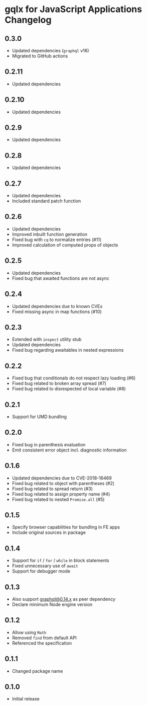 # gqlx for JavaScript Applications Changelog

## 0.3.0

- Updated dependencies (`graphql` v16)
- Migrated to GitHub actions

## 0.2.11

- Updated dependencies

## 0.2.10

- Updated dependencies

## 0.2.9

- Updated dependencies

## 0.2.8

- Updated dependencies

## 0.2.7

- Updated dependencies
- Included standard patch function

## 0.2.6

- Updated dependencies
- Improved inbuilt function generation
- Fixed bug with `cq` to normalize entries (#11)
- Improved calculation of computed props of objects

## 0.2.5

- Updated dependencies
- Fixed bug that awaited functions are not async

## 0.2.4

- Updated dependencies due to known CVEs
- Fixed missing async in map functions (#10)

## 0.2.3

- Extended with `inspect` utility stub
- Updated dependencies
- Fixed bug regarding awaitables in nested expressions

## 0.2.2

- Fixed bug that conditionals do not respect lazy loading (#6)
- Fixed bug related to broken array spread (#7)
- Fixed bug related to disrespected of local variable (#8)

## 0.2.1

- Support for UMD bundling

## 0.2.0

- Fixed bug in parenthesis evaluation
- Emit consistent error object incl. diagnostic information

## 0.1.6

- Updated dependencies due to CVE-2018-16469
- Fixed bug related to object with parentheses (#2)
- Fixed bug related to spread return (#3)
- Fixed bug related to assign property name (#4)
- Fixed bug related to nested `Promise.all` (#5)

## 0.1.5

- Specify browser capabilities for bundling in FE apps
- Include original sources in package

## 0.1.4

- Support for `if` / `for` / `while` in block statements
- Fixed unnecessary use of `await`
- Support for debugger mode

## 0.1.3

- Also support graphql@0.14.x as peer dependency
- Declare minimum Node engine version

## 0.1.2

- Allow using `Math`
- Removed `find` from default API
- Referenced the specification

## 0.1.1

- Changed package name

## 0.1.0

- Initial release
